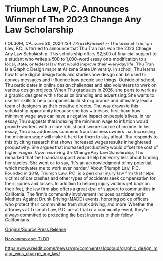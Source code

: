 # Triumph Law, P.C. Announces Winner of The 2023 Change Any Law Scholarship

FOLSOM, CA, June 28, 2024 /24-7PressRelease/ -- The team at Triumph Law, P.C. is thrilled to announce that Thu Tran has won the 2023 Change Any Law Scholarship. This scholarship offers $2,500 of financial support to a student who writes a 500 to 1,000-word essay on a modification to a local, state, or federal law that would improve their everyday life.  Thu Tran is a Graphic Design major at Arizona State University. In school, Thu learns how to use digital design tools and studies how design can be used to convey messages and influence how people see things.   Outside of school, Thu participates in online design challenges and also volunteers to work on various design projects. When Thu graduates in 2026, she plans to work as a graphic designer with a focus on branding and advertising. She wants to use her skills to help companies build strong brands and ultimately lead a team of designers as their creative director.  Thu was drawn to this scholarship opportunity because she has witnessed first-hand how minimum wage laws can have a negative impact on people's lives. In her essay, Thu suggests that indexing the minimum wage to inflation would provide workers with a more robust and secure source of income.  In her essay, Thu also addresses concerns from business owners that increasing the minimum wage will make it hard for them to stay afloat. Thu responds to this by citing research that shows increased wages results in heightened productivity. She argues that increased productivity would offset the cost of higher wages.  Upon receiving the Change Any Law Scholarship, Thu remarked that the financial support would help her worry less about funding her studies. She went on to say, "It's an acknowledgment of my potential, which motivates me to work even harder."  About Triumph Law, P.C.  Founded in 2018, Triumph Law, P.C. is a personal injury law firm that helps victims of car crashes and other types of accidents seek compensation for their injuries and losses. In addition to helping injury victims get back on their feet, the law firm also offers a great deal of support to communities in California.  The firm's community involvement includes participating in Mothers Against Drunk Driving (MADD) events, honoring police officers who protect their communities from drunk driving, and more. Whether the attorneys at Triumph Law, P.C. are at trial or a community event, they're always committed to protecting the best interests of their fellow Californians. 

[Original/Source Press Release](https://www.24-7pressrelease.com/press-release/512087/triumph-law-pc-announces-winner-of-the-2023-change-any-law-scholarship)
                    

[Newsramp.com TLDR](None) 

https://www.reddit.com/r/newsramp/comments/1dqdoud/graphic_design_major_wins_change_any_law/
